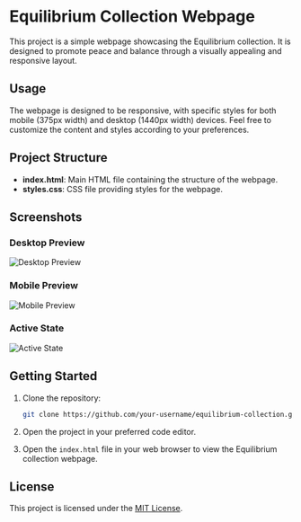 # Equilibrium Collection Webpage

This project is a simple webpage showcasing the Equilibrium collection. It is designed to promote peace and balance through a visually appealing and responsive layout.

## Usage

The webpage is designed to be responsive, with specific styles for both mobile (375px width) and desktop (1440px width) devices. Feel free to customize the content and styles according to your preferences.

## Project Structure

- **index.html**: Main HTML file containing the structure of the webpage.
- **styles.css**: CSS file providing styles for the webpage.

## Screenshots

### Desktop Preview
![Desktop Preview](screenshots/desktop-design.jpg)

### Mobile Preview
![Mobile Preview](screenshots/mobile-design.jpg)

### Active State
![Active State](screenshots/active-state.jpg)

## Getting Started

1. Clone the repository:

    ```bash
    git clone https://github.com/your-username/equilibrium-collection.git
    ```

2. Open the project in your preferred code editor.

3. Open the `index.html` file in your web browser to view the Equilibrium collection webpage.

## License

This project is licensed under the [MIT License](LICENSE).

